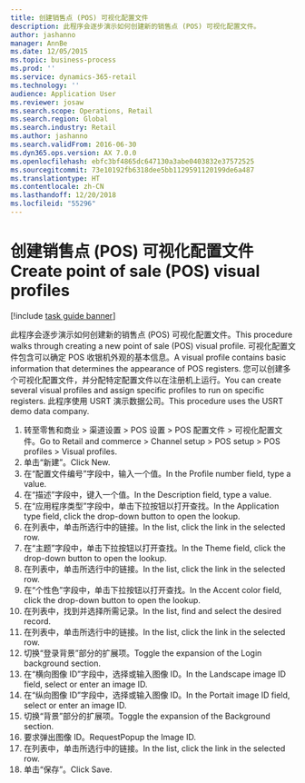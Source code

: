 ```yaml
---
title: 创建销售点 (POS) 可视化配置文件
description: 此程序会逐步演示如何创建新的销售点 (POS) 可视化配置文件。
author: jashanno
manager: AnnBe
ms.date: 12/05/2015
ms.topic: business-process
ms.prod: ''
ms.service: dynamics-365-retail
ms.technology: ''
audience: Application User
ms.reviewer: josaw
ms.search.scope: Operations, Retail
ms.search.region: Global
ms.search.industry: Retail
ms.author: jashanno
ms.search.validFrom: 2016-06-30
ms.dyn365.ops.version: AX 7.0.0
ms.openlocfilehash: ebfc3bf4865dc647130a3abe0403832e37572525
ms.sourcegitcommit: 73e10192fb6318dee5bb1129591120199de6a487
ms.translationtype: HT
ms.contentlocale: zh-CN
ms.lasthandoff: 12/20/2018
ms.locfileid: "55296"
---
```

# <a name="create-point-of-sale-pos-visual-profiles"></a><span data-ttu-id="9e264-103">创建销售点 (POS) 可视化配置文件</span><span class="sxs-lookup"><span data-stu-id="9e264-103">Create point of sale (POS) visual profiles</span></span>

[!include [task guide banner](../includes/task-guide-banner.md)]

<span data-ttu-id="9e264-104">此程序会逐步演示如何创建新的销售点 (POS) 可视化配置文件。</span><span class="sxs-lookup"><span data-stu-id="9e264-104">This procedure walks through creating a new point of sale (POS) visual profile.</span></span> <span data-ttu-id="9e264-105">可视化配置文件包含可以确定 POS 收银机外观的基本信息。</span><span class="sxs-lookup"><span data-stu-id="9e264-105">A visual profile contains basic information that determines the appearance of POS registers.</span></span> <span data-ttu-id="9e264-106">您可以创建多个可视化配置文件，并分配特定配置文件以在注册机上运行。</span><span class="sxs-lookup"><span data-stu-id="9e264-106">You can create several visual profiles and assign specific profiles to run on specific registers.</span></span> <span data-ttu-id="9e264-107">此程序使用 USRT 演示数据公司。</span><span class="sxs-lookup"><span data-stu-id="9e264-107">This procedure uses the USRT demo data company.</span></span>

1. <span data-ttu-id="9e264-108">转至零售和商业 > 渠道设置 > POS 设置 > POS 配置文件 > 可视化配置文件。</span><span class="sxs-lookup"><span data-stu-id="9e264-108">Go to Retail and commerce > Channel setup > POS setup > POS profiles > Visual profiles.</span></span>
2. <span data-ttu-id="9e264-109">单击“新建”。</span><span class="sxs-lookup"><span data-stu-id="9e264-109">Click New.</span></span>
3. <span data-ttu-id="9e264-110">在“配置文件编号”字段中，输入一个值。</span><span class="sxs-lookup"><span data-stu-id="9e264-110">In the Profile number field, type a value.</span></span>
4. <span data-ttu-id="9e264-111">在“描述”字段中，键入一个值。</span><span class="sxs-lookup"><span data-stu-id="9e264-111">In the Description field, type a value.</span></span>
5. <span data-ttu-id="9e264-112">在“应用程序类型”字段中，单击下拉按钮以打开查找。</span><span class="sxs-lookup"><span data-stu-id="9e264-112">In the Application type field, click the drop-down button to open the lookup.</span></span>
6. <span data-ttu-id="9e264-113">在列表中，单击所选行中的链接。</span><span class="sxs-lookup"><span data-stu-id="9e264-113">In the list, click the link in the selected row.</span></span>
7. <span data-ttu-id="9e264-114">在“主题”字段中，单击下拉按钮以打开查找。</span><span class="sxs-lookup"><span data-stu-id="9e264-114">In the Theme field, click the drop-down button to open the lookup.</span></span>
8. <span data-ttu-id="9e264-115">在列表中，单击所选行中的链接。</span><span class="sxs-lookup"><span data-stu-id="9e264-115">In the list, click the link in the selected row.</span></span>
9. <span data-ttu-id="9e264-116">在“个性色”字段中，单击下拉按钮以打开查找。</span><span class="sxs-lookup"><span data-stu-id="9e264-116">In the Accent color field, click the drop-down button to open the lookup.</span></span>
10. <span data-ttu-id="9e264-117">在列表中，找到并选择所需记录。</span><span class="sxs-lookup"><span data-stu-id="9e264-117">In the list, find and select the desired record.</span></span>
11. <span data-ttu-id="9e264-118">在列表中，单击所选行中的链接。</span><span class="sxs-lookup"><span data-stu-id="9e264-118">In the list, click the link in the selected row.</span></span>
12. <span data-ttu-id="9e264-119">切换“登录背景”部分的扩展项。</span><span class="sxs-lookup"><span data-stu-id="9e264-119">Toggle the expansion of the Login background section.</span></span>
13. <span data-ttu-id="9e264-120">在“横向图像 ID”字段中，选择或输入图像 ID。</span><span class="sxs-lookup"><span data-stu-id="9e264-120">In the Landscape image ID field, select or enter an image ID.</span></span>
14. <span data-ttu-id="9e264-121">在“纵向图像 ID”字段中，选择或输入图像 ID。</span><span class="sxs-lookup"><span data-stu-id="9e264-121">In the Portait image ID field, select or enter an image ID.</span></span>
15. <span data-ttu-id="9e264-122">切换“背景”部分的扩展项。</span><span class="sxs-lookup"><span data-stu-id="9e264-122">Toggle the expansion of the Background section.</span></span>
16. <span data-ttu-id="9e264-123">要求弹出图像 ID。</span><span class="sxs-lookup"><span data-stu-id="9e264-123">RequestPopup the Image ID.</span></span>
17. <span data-ttu-id="9e264-124">在列表中，单击所选行中的链接。</span><span class="sxs-lookup"><span data-stu-id="9e264-124">In the list, click the link in the selected row.</span></span>
18. <span data-ttu-id="9e264-125">单击“保存”。</span><span class="sxs-lookup"><span data-stu-id="9e264-125">Click Save.</span></span>

